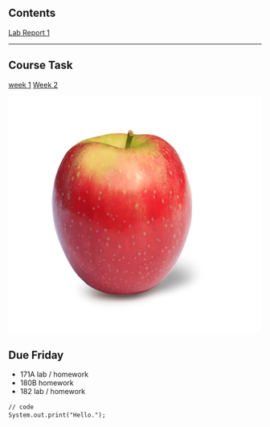 ## Contents
[Lab Report 1](lab-report-1-week-2.html)

***


## Course Task
[week 1](https://ucsd-cse15l-w22.github.io/week/week1/)
[Week 2](https://ucsd-cse15l-w22.github.io/week/week2/)


<p align = "center">
    <img src="applepic.png" width="600" height="472" />
</p>

## Due Friday
* 171A lab / homework
* 180B homework
* 182 lab / homework

```
// code
System.out.print("Hello.");
```

